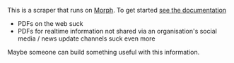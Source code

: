 This is a scraper that runs on [Morph](https://morph.io). To get started [see the documentation](https://morph.io/documentation)

* PDFs on the web suck
* PDFs for realtime information not shared via an organisation's social media / news update channels suck even more

Maybe someone can build something useful with this information.

